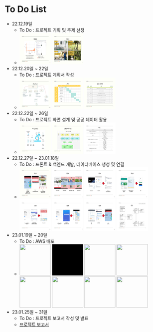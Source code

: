 # To Do List
+ 22.12.19일
    + To Do : 프로젝트 기획 및 주제 선정
    + <img src="data/서울공공자전거%20따릉이%20여행일정%20프로젝트-005.jpg" width="100" height="100"> <img src="data/서울공공자전거%20따릉이%20여행일정%20프로젝트-006.jpg" width="100" height="100"> 
+ 22.12.20일 ~ 22일
    + To Do : 프로젝트 계획서 작성
    + <img src="data/서울공공자전거%20따릉이%20여행일정%20프로젝트-009.jpg" width="100" height="100"> <img src="data/서울공공자전거%20따릉이%20여행일정%20프로젝트-010.jpg" width="100" height="100"> <img src="data/서울공공자전거%20따릉이%20여행일정%20프로젝트-011.jpg" width="100" height="100"> 
+ 22.12.22일 ~ 26일
    + To Do : 프로젝트 화면 설계 및 공공 데이터 활용
    + <img src="data/서울공공자전거%20따릉이%20여행일정%20프로젝트-013.jpg" width="100" height="100"> <img src="data/서울공공자전거%20따릉이%20여행일정%20프로젝트-020.jpg" width="100" height="100"> <img src="data/서울공공자전거%20따릉이%20여행일정%20프로젝트-021.jpg" width="100" height="100"> 
+ 22.12.27일 ~ 23.01.18일
    + To Do : 프론트 & 백엔드 개발, 데이터베이스 생성 및 연결
    + <img src="data/서울공공자전거%20따릉이%20여행일정%20프로젝트-023.jpg" width="100" height="100"> <img src="data/서울공공자전거%20따릉이%20여행일정%20프로젝트-024.jpg" width="100" height="100"> <img src="data/서울공공자전거%20따릉이%20여행일정%20프로젝트-025.jpg" width="100" height="100"> <img src="data/서울공공자전거%20따릉이%20여행일정%20프로젝트-026.jpg" width="100" height="100"> <img src="data/서울공공자전거%20따릉이%20여행일정%20프로젝트-027.jpg" width="100" height="100"> <img src="data/서울공공자전거%20따릉이%20여행일정%20프로젝트-028.jpg" width="100" height="100"> <img src="data/서울공공자전거%20따릉이%20여행일정%20프로젝트-029.jpg" width="100" height="100"> <img src="data/서울공공자전거%20따릉이%20여행일정%20프로젝트-012.jpg" width="100" height="100">
+ 23.01.19일 ~ 20일
    + To Do : AWS 배포
    + <img src="data/메인화면.gif" width="100" height="100"> <img src="data/회원가입.gif" width="100" height="100"> <img src="data/로그인.gif" width="100" height="100"> <img src="data/대여소.gif" width="100" height="100"> <img src="data/코스-확인.gif" width="100" height="100"> <img src="data/코스-만들기.gif" width="100" height="100"> <img src="data/포럼.gif" width="100" height="100"> <img src="data/sns로그인.gif" width="100" height="100"> 
+ 23.01.25일 ~ 31일
    + To Do : 프로젝트 보고서 작성 및 발표
    + [프로젝트 보고서](data/서울공공자전거%20따릉이%20여행일정%20프로젝트.pdf)